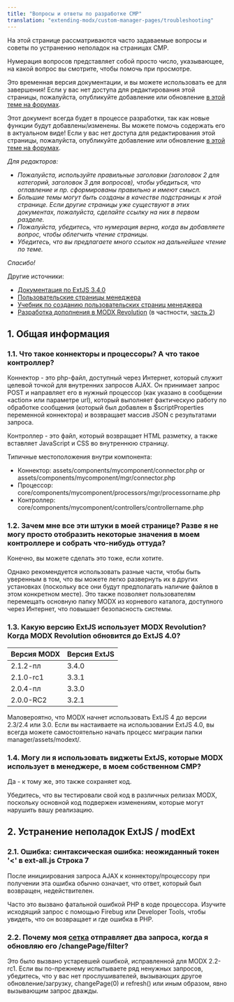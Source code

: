 ```yaml
---
title: "Вопросы и ответы по разработке CMP"
translation: "extending-modx/custom-manager-pages/troubleshooting"
---
```


На этой странице рассматриваются часто задаваемые вопросы и советы по устранению неполадок на страницах CMP.

Нумерация вопросов представляет собой просто число, указывающее, на какой вопрос вы смотрите, чтобы помочь при просмотре.

Это временная версия документации, и вы можете использовать ее для завершения! Если у вас нет доступа для редактирования этой страницы, пожалуйста, опубликуйте добавление или обновление [в этой теме на форумах](http://forums.modx.com/thread/72123/faqs-troubleshooting-on-the-rtfm).

Этот документ всегда будет в процессе разработки, так как новые функции будут добавлены/изменены. Вы можете помочь содержать его в актуальном виде! Если у вас нет доступа для редактирования этой страницы, пожалуйста, опубликуйте добавление или обновление [в этой теме на форумах](http://forums.modx.com/thread/72123/faqs-troubleshooting-on-the-rtfm).

*Для редакторов:*

- *Пожалуйста, используйте правильные заголовки (заголовок 2 для категорий, заголовок 3 для вопросов), чтобы убедиться, что оглавление и пр. сформированы правильно и имеют смысл.*
- *Большие темы могут быть созданы в качестве подстраницы к этой странице. Если другие страницы уже существуют в этих документах, пожалуйста, сделайте ссылку на них в первом разделе.*
- *Пожалуйста, убедитесь, что нумерация верна, когда вы добавляете вопрос, чтобы облегчить чтение страницы.*
- *Убедитесь, что вы предлагаете много ссылок на дальнейшее чтение по теме.*

*Спасибо!*

Другие источники:

- [Документация по ExtJS 3.4.0](http://docs.sencha.com/ext-js/3-4/)
- [Пользовательские страницы менеджера](extending-modx/custom-manager-pages "Custom Manager Pages")
- [Учебник по созданию пользовательских страниц менеджера](_legacy/developing-in-modx/custom-manager-pages-tutorial "Custom Manager Pages Tutorial")
- [Разработка дополнения в MODX Revolution](extending-modx/tutorials/developing-an-extra "Developing an Extra in MODX Revolution") (в частности, [часть 2](extending-modx/tutorials/developing-an-extra/part-2 "Developing an Extra in MODX Revolution, Part II"))

## 1. Общая информация

### 1.1. Что такое коннекторы и процессоры? А что такое контроллер?

Коннектор - это php-файл, доступный через Интернет, который служит целевой точкой для внутренних запросов AJAX. Он принимает запрос POST и направляет его в нужный процессор (как указано в сообщении «action» или параметре url), который выполняет фактическую работу по обработке сообщения (который был добавлен в $scriptProperties переменной коннектора) и возвращает массив JSON с результатами запроса.

Контроллер - это файл, который возвращает HTML разметку, а также вставляет JavaScript и CSS во внутреннюю страницу.

Типичные местоположения внутри компонента:

- Коннектор: assets/components/mycomponent/connector.php or assets/components/mycomponent/mgr/connector.php
- Процессор: core/components/mycomponent/processors/mgr/processorname.php
- Контроллер: core/components/mycomponent/controllers/controllername.php

### 1.2. Зачем мне все эти штуки в моей странице? Разве я не могу просто отобразить некоторые значения в моем контроллере и собрать что-нибудь оттуда?

Конечно, вы можете сделать это тоже, если хотите.

Однако рекомендуется использовать разные части, чтобы быть уверенным в том, что вы можете легко развернуть их в других установках (поскольку все они будут предполагать наличие файлов в этом конкретном месте). Это также позволяет пользователям перемещать основную папку MODX из корневого каталога, доступного через Интернет, что повышает безопасность системы.

### 1.3. Какую версию ExtJS использует MODX Revolution? Когда MODX Revolution обновится до ExtJS 4.0?

| Версия MODX | Версия ExtJS |
| ----------- | ------------ |
| 2.1.2-пл    | 3.4.0        |
| 2.1.0-rc1   | 3.3.1        |
| 2.0.4-пл    | 3.3.0        |
| 2.0.0-RC2   | 3.2.1        |

Маловероятно, что MODX начнет использовать ExtJS 4 до версии 2.3/2.4 или 3.0. Если вы настаиваете на использовании ExtJS 4.0, вы всегда можете самостоятельно начать процесс миграции папки manager/assets/modext/.

### 1.4. Могу ли я использовать виджеты ExtJS, которые MODX использует в менеджере, в моем собственном CMP?

Да - к тому же, это также сохраняет код.

Убедитесь, что вы тестировали свой код в различных релизах MODX, поскольку основной код подвержен изменениям, которые могут нарушить вашу реализацию.

## 2. Устранение неполадок ExtJS / modExt

### 2.1. Ошибка: синтаксическая ошибка: неожиданный токен '<' в ext-all.js Строка 7

После инициирования запроса AJAX к коннектору/процессору при получении эта ошибка обычно означает, что ответ, который был возвращен, недействителен.

Часто это вызвано фатальной ошибкой PHP в коде процессора. Изучите исходящий запрос с помощью Firebug или Developer Tools, чтобы увидеть, что он возвращает и где ошибка в PHP.

### 2.2. Почему моя [сетка](extending-modx/custom-manager-pages/modext/modx.grid.grid "MODx.grid.Grid") отправляет два запроса, когда я обновляю его /changePage/filter?

Это было вызвано устаревшей ошибкой, исправленной для MODX 2.2-rc1. Если вы по-прежнему испытываете ряд ненужных запросов, убедитесь, что у вас нет прослушивателей, вызывающих другое обновление/загрузку, changePage(0) и refresh() или иным образом, явно вызывающим запрос дважды.
